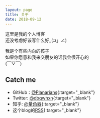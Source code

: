 ```yaml
---
layout: page
title: 关于
date: 2018-09-12
---
```


这里是我的个人博客
<br>还没考虑好该写什么好_(:з」∠)

我是个有些内向的孩子
<br>如果你愿意和我来交朋友的话我会很开心的
<br>(￣▽￣)

## Catch me

* GitHub：[@Planarians](https://github.com/Planarians){:target="_blank"}
* Twitter: [@dbqwhxn](https://twitter.com/dbqwhxn){:target="_blank"}
* 知乎: [@量角器](https://www.zhihu.com/people/xu-mo-53-22/){:target="_blank"}
* 这个blog的[RSS](https://wupupu.xyz/feed){:target="_blank"}
